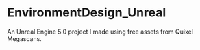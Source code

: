 # EnvironmentDesign_Unreal
An Unreal Engine 5.0 project I made using free assets from Quixel Megascans.
